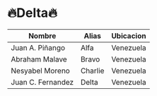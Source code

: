 # 🔥Delta🔥
| Nombre  | Alias | Ubicacion |
| ------------- | ------------- | ------------- |
| Juan A. Piñango  | Alfa  | Venezuela |
| Abraham Malave | Bravo  | Venezuela |
| Nesyabel Moreno | Charlie  | Venezuela |
| Juan C. Fernandez| Delta | Venezuela |


